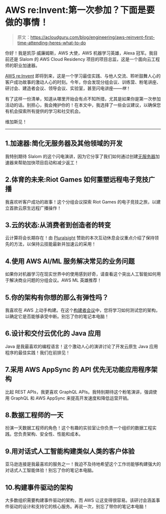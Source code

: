 # AWS re:Invent:第一次参加？下面是要做的事情！

> 原文：<https://acloudguru.com/blog/engineering/aws-reinvent-first-time-attending-heres-what-to-do>

你好！我是凯莎·威廉姆斯，AWS 大使，AWS 机器学习英雄，Alexa 冠军。我目前还是 Slalom 的 AWS Cloud Residency 项目的项目总监，这是一个面向云工程师的职业加速器。

[AWS re:Invent](https://reinvent.awsevents.com/) 即将到来，这是一个学习最佳实践、与他人交流、聆听鼓舞人心的客户成功故事的激动人心的时刻。今年，你会发现分组会议、训练营、粉笔讲座、研讨会、建造者会议、领导会议、实验室，甚至闪电讲座——*咻*！

有了这样一份清单，知道从哪里开始会有点不知所措，尤其是如果你是第一次参加活动的话。别担心，我会掩护你的！在本文中，我选择了一些会议建议，以确保您有机会探索所有提供的学习和社交机会。

维加斯见！

* * *

## 1.加速器:简化无服务器及其他领域的开发

我特别期待 Slalom 的这个闪电演讲，因为它分享了我们如何通过创建[无服务器](https://acloudguru.com/blog/engineering/what-is-serverless)加速器来帮助加快项目启动和减少返工！

## 2.体育的未来:Riot Games 如何重塑远程电子竞技广播

我喜欢听客户成功的故事！这个分组会议探索 Riot Games 的电子竞技之旅，以建立首款云原生远程广播操作！

## 3.云的状态:从消费者到创造者的转变

云计算将会长期存在！由 [Pluralsight](https://www.pluralsight.com/) 赞助的本次互动休息会议重点介绍了保持领先的方法，以保持云技能最新并加速云的采用！

## 4.使用 AWS AI/ML 服务解决常见的业务问题

如果你对机器学习在现实世界中的使用感到好奇，请查看这个突出人工智能如何用于解决商业问题的分组会议。AWS ML 英雄推荐！

## 5.你的架构有你想的那么有弹性吗？

我喜欢在 AWS 上动手构建。在这个[构建者会议](https://reinvent.awsevents.com/learn/aws-builder-labs/)中，您将学习如何测试您的架构，以确定它是否能够承受中断。别忘了你的笔记本电脑！

## 6.设计和交付云优化的 Java 应用

Java 是我最喜欢的编程语言！这个激动人心的演讲讨论了开发云原生 Java 应用程序的最佳实践！我们在前排见！

## 7.采用 AWS AppSync 的 API 优先无功能应用程序架构

比起 REST APIs，我更喜欢 GraphQL APIs。我特别期待这个粉笔演讲，强调使用 GraphQL 和 AWS AppSync 来提高开发速度和降低运营开销。

## 8.数据工程师的一天

扮演一天数据工程师的角色！这个有趣的实验室让你负责一个组织的数据工程实践。您负责架构、安全性、性能和成本。

## 9.用对话式人工智能构建类似人类的客户体验

亚马逊连接是我最喜欢的服务之一！我迫不及待地希望这个工作坊能够构建强大的对话式人工智能体验！别忘了你的笔记本电脑。

## 10.构建事件驱动的架构

大多数组织需要构建事件驱动的架构，而 AWS 让这变得很容易。该研讨会涵盖事件驱动的设计和支持它的核心服务。再说一次，别忘了带你的笔记本电脑！